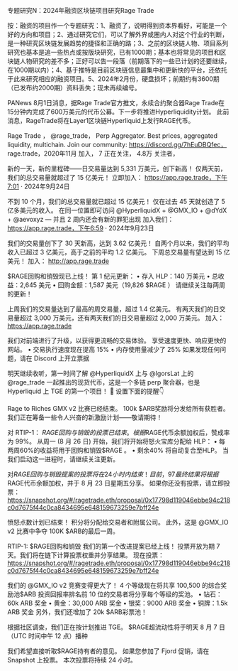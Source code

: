 专题研究N：2024年融资区块链项目研究Rage Trade


按：融资的项目作一个专题研究：1、融资了，说明得到资本界看好，可能是一个好的方向和项目；2、通过研究它们，可以了解外界或圈内人对这个行业的判断，是一种研究区块链发展趋势的捷径和正确的路；3、之前的区块链人物、项目系列研究也基本是追一些热点或按版块研究，已有1000期；基本也将常见的项目和区块链人物研究的差不多；正好可以告一段落（前期落下的一些已计划的还要继续，在1000期以内）；4、基于推特是目前区块链信息最集中和更新快的平台，还依托于此来研究相应的融资项目。5、2024年2月份，硬盘损坏；前期约有3600期（已发布约2000期）资料丢失；现未再续编号。

PANews 8月1日消息，据Rage Trade官方推文，永续合约聚合器Rage Trade在15分钟内完成了600万美元的代币公募。下一步将推进Hyperliquidity计划。
此前消息，RageTrade将在Layer1区块链Hyperliquid上发行RAGE代币。

Rage Trade
，
@rage_trade，
Perp Aggregator.
Best prices, aggregated liquidity, multichain.
Join our community: https://discord.gg/7hEuDBQfec，
rage.trade，2020年11月 加入，
7 正在关注，
4.8万 关注者，


新的一天，新的里程碑——日交易量达到 5,331 万美元，创下新高！
仅两天前，我们的总交易量就超过了 15 亿美元！
立即加入： https://app.rage.trade，下午7:01 · 2024年9月24日

不到 10 个月，我们的总交易量就已超过 15 亿美元！
仅在过去 45 天就创造了 5 亿多美元的收入。
在同一位置即可访问
@HyperliquidX
 + 
@GMX_IO
 + 
@dYdX
 + 
@aevoxyz
 — 并且 2 周内还会有新的罪犯出现
加入我们： https://app.rage.trade，下午6:59 · 2024年9月23日

我们的交易量创下了 30 天新高，达到 3.62 亿美元！
自两个月以来，我们的平均收入已超过 3 亿美元，高于之前的平均 1.2 亿美元。
下周总交易量有望达到 15 亿美元！
加入： http://app.rage.trade

$RAGE回购和销毁现已上线！
第 1 纪元更新：
• 存入 HLP：140 万美元
• 总收益：2,645 美元
• 回购金额：1,587 美元（19,826 $RAGE ）
请继续关注每两周的更新！

上周我们的交易量达到了最高的周交易量，超过 1.4 亿美元。
有两天我们的日交易量超过 3,000 万美元，还有两天我们的日交易量超过 2,000 万美元。
加入： https://app.rage.trade

我们对前端进行了升级，以获得更流畅的交易体验。
享受速度更快、响应更快的网站。
• 交易执行速度现在提高 15%
• 内存使用量减少了 25%
如果发现任何问题，请在 Discord 上开立票据

明天继续收听，第一时间了解
@HyperliquidX
上与
@IgorsLat
上的
@rage_trade
一起推出的现货代币，这是一个多链 perp 聚合器，也是 Hyperliquid 上 TGE 的第一个项目！ 🐂
设置下面的提醒👇

Rage to Riches GMX v2 比赛已经结束。
100k $ARB奖励将分发给所有获胜者。
我们正在筹备一些令人兴奋的新激励计划——敬请期待！

对 RTIP-1： $RAGE回购与销毁的投票已结束。
根据$RAGE代币余额加权后，赞成率为 99%。
从周一 (8 月 26 日) 开始，我们将开始将怒火宝库分配给 HLP：
• 每两周60%的收益将用于回购和销毁$RAGE 。
• 剩余40% 将自动复合至HLP。
当我们启动这一进程时，请继续关注更新。

对$RAGE回购与销毁提案的投票将在 24 小时内结束！
目前，97%的选民都表示赞成。
最终结果将根据$RAGE代币余额加权，并于 8 月 23 日星期五分享。
如果你还没有投票，请立即投票： https://snapshot.org/#/ragetrade.eth/proposal/0x17798d119046ebbe94c218c0d7675f44c0ca8434695e648159673259e7bff24e

愤怒点数计划已结束！
积分将分配给交易者和附属公司。
此外，这是
@GMX_IO
 v2 比赛中争夺 100K $ARB的最后一周。

RTIP-1: $RAGE回购和销毁​
我们的第一个改进提案已经上线！​
投票开放为期 7 天。我们将在链下计算投票权重并分享结果。​
现在投票： https://snapshot.org/#/ragetrade.eth/proposal/0x17798d119046ebbe94c218c0d7675f44c0ca8434695e648159673259e7bff24e

我们的
@GMX_IO
 v2 竞赛变得更大了！
4 个等级现在将共享 100,500 的综合奖励池$ARB
投资回报率排名前 10 位的交易者将分享每个等级的奖池。​
• 钻石：60k ARB 奖金
• 黄金：30,000 ARB 奖金
• 银奖：9000 ARB 奖金
• 铜牌：1.5k ARB 奖金
另外，我们还增加了 20k $ARB彩票池！

根据社区调查，我们正在按计划推进 TGE。
$RAGE超流动性将于明天 8 月 7 日（UTC 时间中午 12 点）播种

我们希望直接听取$RAGE持有者的意见。
如果您参加了 Fjord 促销，请在 Snapshot 上投票。
本次投票将持续 24 小时。



